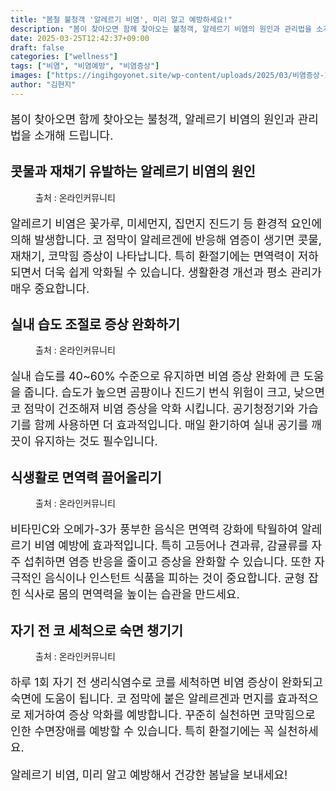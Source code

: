 ```yaml
---
title: "봄철 불청객 '알레르기 비염', 미리 알고 예방하세요!"
description: "봄이 찾아오면 함께 찾아오는 불청객, 알레르기 비염의 원인과 관리법을 소개해 드립니다."
date: 2025-03-25T12:42:37+09:00
draft: false
categories: ["wellness"]
tags: ["비염", "비염예방", "비염증상"]
images: ["https://ingihgoyonet.site/wp-content/uploads/2025/03/비염증상-1024x585.webp", "https://ingihgoyonet.site/wp-content/uploads/2025/03/습도조절-1024x585.webp", "https://ingihgoyonet.site/wp-content/uploads/2025/03/식생활관리-1024x880.jpg", "https://ingihgoyonet.site/wp-content/uploads/2025/03/맑은콧물원인-1024x683.jpg"]
author: "김현지"
---
```


<p style="font-size:18px">봄이 찾아오면 함께 찾아오는 불청객, 알레르기 비염의 원인과 관리법을 소개해 드립니다.</p> <h2 >콧물과 재채기 유발하는 알레르기 비염의 원인</h2> <figure ><img src="https://ingihgoyonet.site/wp-content/uploads/2025/03/비염증상-1024x585.webp" alt="" style="aspect-ratio:16/9;object-fit:cover"/><figcaption >출처 : 온라인커뮤니티</figcaption></figure> <p style="font-size:18px">알레르기 비염은 꽃가루, 미세먼지, 집먼지 진드기 등 환경적 요인에 의해 발생합니다. 코 점막이 알레르겐에 반응해 염증이 생기면 콧물, 재채기, 코막힘 증상이 나타납니다. 특히 환절기에는 면역력이 저하되면서 더욱 쉽게 악화될 수 있습니다. 생활환경 개선과 평소 관리가 매우 중요합니다.</p> <h2 >실내 습도 조절로 증상 완화하기</h2> <figure ><img src="https://ingihgoyonet.site/wp-content/uploads/2025/03/습도조절-1024x585.webp" alt="" style="aspect-ratio:16/9;object-fit:cover"/><figcaption >출처 : 온라인커뮤니티</figcaption></figure> <p style="font-size:18px">실내 습도를 40~60% 수준으로 유지하면 비염 증상 완화에 큰 도움을 줍니다. 습도가 높으면 곰팡이나 진드기 번식 위험이 크고, 낮으면 코 점막이 건조해져 비염 증상을 악화 시킵니다. 공기청정기와 가습기를 함께 사용하면 더 효과적입니다. 매일 환기하여 실내 공기를 깨끗이 유지하는 것도 필수입니다.</p> <h2 >식생활로 면역력 끌어올리기</h2> <figure ><img src="https://ingihgoyonet.site/wp-content/uploads/2025/03/식생활관리-1024x880.jpg" alt="" style="aspect-ratio:16/9;object-fit:cover"/><figcaption >출처 : 온라인커뮤니티</figcaption></figure> <p style="font-size:18px">비타민C와 오메가-3가 풍부한 음식은 면역력 강화에 탁월하여 알레르기 비염 예방에 효과적입니다. 특히 고등어나 견과류, 감귤류를 자주 섭취하면 염증 반응을 줄이고 증상을 완화할 수 있습니다. 또한 자극적인 음식이나 인스턴트 식품을 피하는 것이 중요합니다. 균형 잡힌 식사로 몸의 면역력을 높이는 습관을 만드세요.</p> <h2 >자기 전 코 세척으로 숙면 챙기기</h2> <figure ><img src="https://ingihgoyonet.site/wp-content/uploads/2025/03/맑은콧물원인-1024x683.jpg" alt="" style="aspect-ratio:16/9;object-fit:cover"/><figcaption >출처 : 온라인커뮤니티</figcaption></figure> <p style="font-size:18px">하루 1회 자기 전 생리식염수로 코를 세척하면 비염 증상이 완화되고 숙면에 도움이 됩니다. 코 점막에 붙은 알레르겐과 먼지를 효과적으로 제거하여 증상 악화를 예방합니다. 꾸준히 실천하면 코막힘으로 인한 수면장애를 예방할 수 있습니다. 특히 환절기에는 꼭 실천하세요.</p> <p style="font-size:18px">알레르기 비염, 미리 알고 예방해서 건강한 봄날을 보내세요!</p>